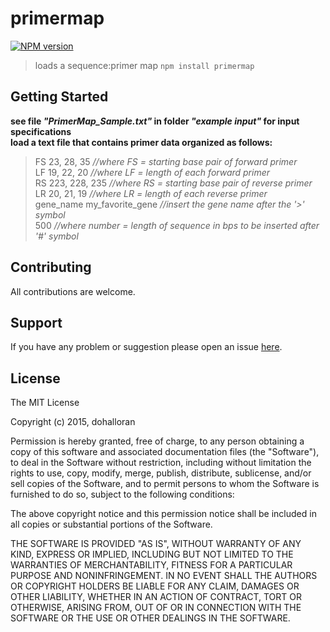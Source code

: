 # primermap

[![NPM version](http://img.shields.io/npm/v/primermap.svg)](https://www.npmjs.org/package/primermap) 

> loads a sequence:primer map `npm install primermap`

## Getting Started
**see file _"PrimerMap_Sample.txt"_ in folder _"example input"_ for input specifications**  
**load a text file that contains primer data organized as follows:**

>FS 23, 28, 35 _//where FS = starting base pair of forward primer_  
>LF 19, 22, 20 _//where LF = length of each forward primer_  
>RS 223, 228, 235 _//where RS = starting base pair of reverse primer_  
>LR 20, 21, 19 _//where LR = length of each reverse primer_  
>gene_name my_favorite_gene _//insert the gene name after the '>' symbol_  
>500 _//where number = length of sequence in bps to be inserted after '#' symbol_


## Contributing

All contributions are welcome.

## Support

If you have any problem or suggestion please open an issue [here](https://github.com/dohalloran/primermap/issues).

## License 

The MIT License

Copyright (c) 2015, dohalloran

Permission is hereby granted, free of charge, to any person
obtaining a copy of this software and associated documentation
files (the "Software"), to deal in the Software without
restriction, including without limitation the rights to use,
copy, modify, merge, publish, distribute, sublicense, and/or sell
copies of the Software, and to permit persons to whom the
Software is furnished to do so, subject to the following
conditions:

The above copyright notice and this permission notice shall be
included in all copies or substantial portions of the Software.

THE SOFTWARE IS PROVIDED "AS IS", WITHOUT WARRANTY OF ANY KIND,
EXPRESS OR IMPLIED, INCLUDING BUT NOT LIMITED TO THE WARRANTIES
OF MERCHANTABILITY, FITNESS FOR A PARTICULAR PURPOSE AND
NONINFRINGEMENT. IN NO EVENT SHALL THE AUTHORS OR COPYRIGHT
HOLDERS BE LIABLE FOR ANY CLAIM, DAMAGES OR OTHER LIABILITY,
WHETHER IN AN ACTION OF CONTRACT, TORT OR OTHERWISE, ARISING
FROM, OUT OF OR IN CONNECTION WITH THE SOFTWARE OR THE USE OR
OTHER DEALINGS IN THE SOFTWARE.
